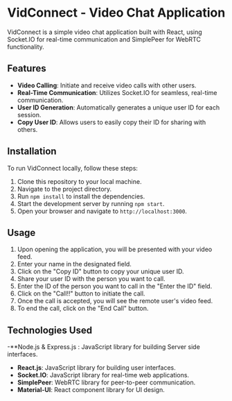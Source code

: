 # VidConnect - Video Chat Application

VidConnect is a simple video chat application built with React, using Socket.IO for real-time communication and SimplePeer for WebRTC functionality.

## Features

- **Video Calling**: Initiate and receive video calls with other users.
- **Real-Time Communication**: Utilizes Socket.IO for seamless, real-time communication.
- **User ID Generation**: Automatically generates a unique user ID for each session.
- **Copy User ID**: Allows users to easily copy their ID for sharing with others.

## Installation

To run VidConnect locally, follow these steps:

1. Clone this repository to your local machine.
2. Navigate to the project directory.
3. Run `npm install` to install the dependencies.
4. Start the development server by running `npm start`.
5. Open your browser and navigate to `http://localhost:3000`.

## Usage

1. Upon opening the application, you will be presented with your video feed.
2. Enter your name in the designated field.
3. Click on the "Copy ID" button to copy your unique user ID.
4. Share your user ID with the person you want to call.
5. Enter the ID of the person you want to call in the "Enter the ID" field.
6. Click on the "Call!!" button to initiate the call.
7. Once the call is accepted, you will see the remote user's video feed.
8. To end the call, click on the "End Call" button.

## Technologies Used
-**Node.js & Express.js : JavaScript library for building Server side interfaces.
- **React.js**: JavaScript library for building user interfaces.
- **Socket.IO**: JavaScript library for real-time web applications.
- **SimplePeer**: WebRTC library for peer-to-peer communication.
- **Material-UI**: React component library for UI design.



